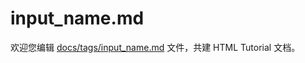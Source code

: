 input_name.md
===

欢迎您编辑 <a target="__blank" href="https://github.com/jaywcjlove/html-tutorial/blob/main/docs/tags/input_name.md">docs/tags/input_name.md</a> 文件，共建 HTML Tutorial 文档。